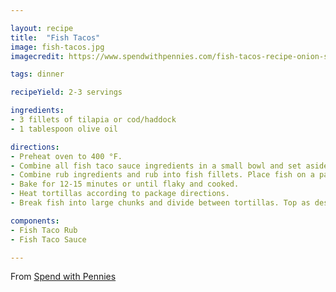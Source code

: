 ```yaml
---

layout: recipe
title:  "Fish Tacos"
image: fish-tacos.jpg
imagecredit: https://www.spendwithpennies.com/fish-tacos-recipe-onion-slaw/

tags: dinner

recipeYield: 2-3 servings

ingredients:
- 3 fillets of tilapia or cod/haddock
- 1 tablespoon olive oil

directions:
- Preheat oven to 400 °F.
- Combine all fish taco sauce ingredients in a small bowl and set aside.
- Combine rub ingredients and rub into fish fillets. Place fish on a parchment lined pan and drizzle with olive oil.
- Bake for 12-15 minutes or until flaky and cooked.
- Heat tortillas according to package directions.
- Break fish into large chunks and divide between tortillas. Top as desired and serve.

components:
- Fish Taco Rub
- Fish Taco Sauce

---
```


From [Spend with Pennies](https://www.spendwithpennies.com/fish-tacos-recipe-onion-slaw/)
